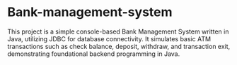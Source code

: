 # Bank-management-system
This project is a simple console-based Bank Management System written in Java, utilizing JDBC for database connectivity. It simulates basic ATM transactions such as check balance, deposit, withdraw, and transaction exit, demonstrating foundational backend programming in Java.
